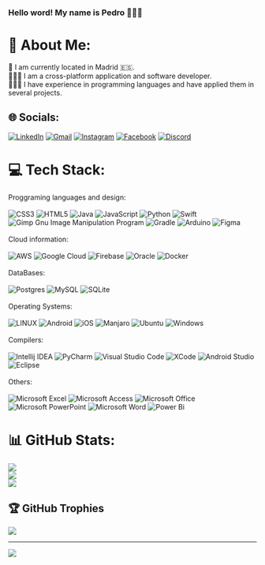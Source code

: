 ### Hello word! My name is Pedro 👋🏻😁

# 💫 About Me:
📌 I am currently located in Madrid 🇪🇸.<br> ☝🏻🤓 I am a cross-platform application and software developer.<br> 👨🏻‍💻 I have experience in programming languages and have applied them in several projects.

## 🌐 Socials:
[![LinkedIn](https://img.shields.io/badge/LinkedIn-0077B5?style=for-the-badge&logo=linkedin&logoColor=white)](https://www.linkedin.com/in/pedrojimvi) [![Gmail](https://img.shields.io/badge/Gmail-D14836?style=for-the-badge&logo=gmail&logoColor=white)](mailto:pedrojv1030@gmail.com) [![Instagram](https://img.shields.io/badge/Instagram-E4405F?style=for-the-badge&logo=instagram&logoColor=white)](https://instagram.com/Pedrojimvi) [![Facebook](https://img.shields.io/badge/Facebook-1877F2?style=for-the-badge&logo=facebook&logoColor=white)](https://facebook.com/Pedrojimvi) [![Discord](https://img.shields.io/badge/Discord-7289DA?style=for-the-badge&logo=discord&logoColor=white)](https://discord.gg/Pedrojimvi#0459) 

# 💻 Tech Stack:
Proggraming languages and design:<br><br>![CSS3](https://img.shields.io/badge/css3-%231572B6.svg?style=for-the-badge&logo=css3&logoColor=white) ![HTML5](https://img.shields.io/badge/html5-%23E34F26.svg?style=for-the-badge&logo=html5&logoColor=white) ![Java](https://img.shields.io/badge/java-%23ED8B00.svg?style=for-the-badge&logo=java&logoColor=white) ![JavaScript](https://img.shields.io/badge/javascript-%23323330.svg?style=for-the-badge&logo=javascript&logoColor=%23F7DF1E) ![Python](https://img.shields.io/badge/python-3670A0?style=for-the-badge&logo=python&logoColor=ffdd54) ![Swift](https://img.shields.io/badge/swift-F54A2A?style=for-the-badge&logo=swift&logoColor=white) ![Gimp Gnu Image Manipulation Program](https://img.shields.io/badge/Gimp-657D8B?style=for-the-badge&logo=gimp&logoColor=FFFFFF) ![Gradle](https://img.shields.io/badge/Gradle-02303A.svg?style=for-the-badge&logo=Gradle&logoColor=white) ![Arduino](https://img.shields.io/badge/-Arduino-00979D?style=for-the-badge&logo=Arduino&logoColor=white) ![Figma](https://img.shields.io/badge/Figma-F24E1E?style=for-the-badge&logo=figma&logoColor=white)
<br><br>Cloud information:<br><br>![AWS](https://img.shields.io/badge/AWS-%23FF9900.svg?style=for-the-badge&logo=amazon-aws&logoColor=white) ![Google Cloud](https://img.shields.io/badge/Google%20Cloud-%234285F4.svg?style=for-the-badge&logo=google-cloud&logoColor=white) ![Firebase](https://img.shields.io/badge/firebase-%23039BE5.svg?style=for-the-badge&logo=firebase) ![Oracle](https://img.shields.io/badge/Oracle-F80000?style=for-the-badge&logo=oracle&logoColor=white) ![Docker](https://img.shields.io/badge/docker-%230db7ed.svg?style=for-the-badge&logo=docker&logoColor=white)
<br><br>DataBases:<br><br>![Postgres](https://img.shields.io/badge/postgres-%23316192.svg?style=for-the-badge&logo=postgresql&logoColor=white) ![MySQL](https://img.shields.io/badge/mysql-%2300f.svg?style=for-the-badge&logo=mysql&logoColor=white) ![SQLite](https://img.shields.io/badge/sqlite-%2307405e.svg?style=for-the-badge&logo=sqlite&logoColor=white)
<br><br>Operating Systems:<br><br>![LINUX](https://img.shields.io/badge/Linux-FCC624?style=for-the-badge&logo=linux&logoColor=black) ![Android](https://img.shields.io/badge/Android-3DDC84?style=for-the-badge&logo=android&logoColor=white) ![iOS](https://img.shields.io/badge/iOS-000000?style=for-the-badge&logo=ios&logoColor=white) ![Manjaro](https://img.shields.io/badge/manjaro-35BF5C?style=for-the-badge&logo=manjaro&logoColor=white) ![Ubuntu](https://img.shields.io/badge/Ubuntu-E95420?style=for-the-badge&logo=ubuntu&logoColor=white) ![Windows](https://img.shields.io/badge/Windows-0078D6?style=for-the-badge&logo=windows&logoColor=white)
<br><br>Compilers:<br><br>![Intellij IDEA](	https://img.shields.io/badge/IntelliJ_IDEA-000000.svg?style=for-the-badge&logo=intellij-idea&logoColor=white) ![PyCharm](https://img.shields.io/badge/PyCharm-000000.svg?&style=for-the-badge&logo=PyCharm&logoColor=white) ![Visual Studio Code](https://img.shields.io/badge/Visual_Studio_Code-0078D4?style=for-the-badge&logo=visual%20studio%20code&logoColor=white) ![XCode](	https://img.shields.io/badge/Xcode-007ACC?style=for-the-badge&logo=Xcode&logoColor=white) ![Android Studio](https://img.shields.io/badge/Android_Studio-3DDC84?style=for-the-badge&logo=android-studio&logoColor=white) ![Eclipse](https://img.shields.io/badge/Eclipse-2C2255?style=for-the-badge&logo=eclipse&logoColor=white)
<br><br>Others:<br><br>![Microsoft Excel](https://img.shields.io/badge/Microsoft_Excel-217346?style=for-the-badge&logo=microsoft-excel&logoColor=white) ![Microsoft Access](https://img.shields.io/badge/Microsoft_Access-A4373A?style=for-the-badge&logo=microsoft-access&logoColor=white) ![Microsoft Office](https://img.shields.io/badge/Microsoft_Office-D83B01?style=for-the-badge&logo=microsoft-office&logoColor=white) ![Microsoft PowerPoint](https://img.shields.io/badge/Microsoft_PowerPoint-B7472A?style=for-the-badge&logo=microsoft-powerpoint&logoColor=white) ![Microsoft Word](https://img.shields.io/badge/Microsoft_Word-2B579A?style=for-the-badge&logo=microsoft-word&logoColor=white) ![Power Bi](https://img.shields.io/badge/power_bi-F2C811?style=for-the-badge&logo=powerbi&logoColor=black)

# 📊 GitHub Stats:
![](https://github-readme-stats.vercel.app/api?username=Pedrojimvi&theme=darcula&hide_border=true&include_all_commits=true&count_private=true)<br/>
![](https://github-readme-streak-stats.herokuapp.com/?user=Pedrojimvi&theme=darcula&hide_border=true)<br/>
![](https://github-readme-stats.vercel.app/api/top-langs/?username=Pedrojimvi&theme=darcula&hide_border=true&include_all_commits=true&count_private=true&layout=compact)

## 🏆 GitHub Trophies
![](https://github-profile-trophy.vercel.app/?username=Pedrojimvi&theme=discord&no-frame=true&no-bg=false&margin-w=4)

---
[![](https://visitcount.itsvg.in/api?id=Pedrojimvi&icon=2&color=8)](https://visitcount.itsvg.in)
